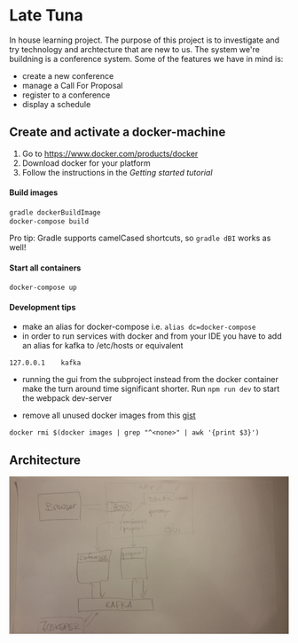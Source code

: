 # Late Tuna

In house learning project. The purpose of this project is to investigate and try technology and archtecture that are new to us. The system we're buildning is a conference system. Some of the features we have in mind is:
* create a new conference
* manage a Call For Proposal
* register to a conference
* display a schedule

## Create and activate a docker-machine

1. Go to https://www.docker.com/products/docker
1. Download docker for your platform
1. Follow the instructions in the _Getting started tutorial_

#### Build images
```
gradle dockerBuildImage
docker-compose build
```

Pro tip: Gradle supports camelCased shortcuts, so ```gradle dBI``` works as well!

#### Start all containers
```
docker-compose up
```

#### Development tips
* make an alias for docker-compose i.e. `alias dc=docker-compose`
* in order to run services with docker and from your IDE you have to add an alias for kafka to /etc/hosts or equivalent
```
127.0.0.1    kafka
```
* running the gui from the subproject instead from the docker container make the turn around time significant shorter. Run `npm run dev` to start the webpack dev-server

* remove all unused docker images from this [gist](https://gist.github.com/ngpestelos/4fc2e31e19f86b9cf10b)
```
docker rmi $(docker images | grep "^<none>" | awk '{print $3}')
```


## Architecture
![alt tag](docs/latetuna.jpg?raw=true "latetuna")

